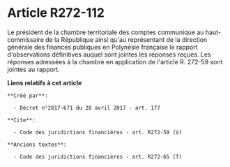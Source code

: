 # Article R272-112

Le président de la chambre territoriale des comptes communique au haut-commissaire de la République ainsi qu'au représentant
de la direction générale des finances publiques en Polynésie française le rapport d'observations définitives auquel sont
jointes les réponses reçues. Les réponses adressées à la chambre en application de l'article R. 272-59 sont jointes au
rapport.

**Liens relatifs à cet article**

	**Créé par**:

	  - Décret n°2017-671 du 28 avril 2017 - art. 177

	**Cite**:

	  - Code des juridictions financières - art. R272-59 (V)

	**Anciens textes**:

	  - Code des juridictions financières - art. R272-65 (T)
